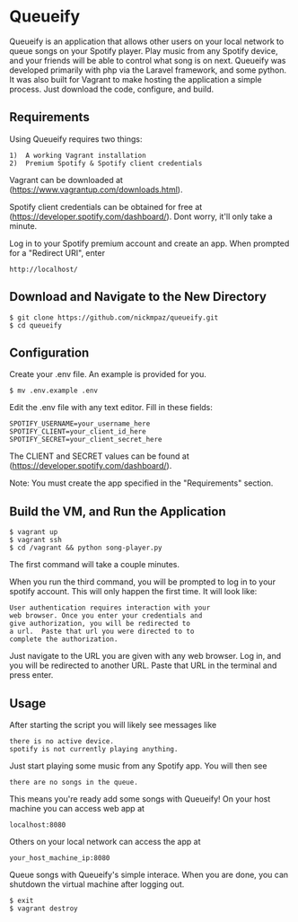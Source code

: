 # Queueify

Queueify is an application that allows other users on your local network to queue songs on 
your Spotify player. Play music from any Spotify device, and your friends will be able to control
what song is on next. Queueify was developed primarily with php via the Laravel framework,
and some python. It was also built for Vagrant to make hosting the application a simple process.
Just download the code, configure, and build.

## Requirements

Using Queueify requires two things:

    1)  A working Vagrant installation 
    2)  Premium Spotify & Spotify client credentials

Vagrant can be downloaded at (https://www.vagrantup.com/downloads.html).

Spotify client credentials can be obtained for free at (https://developer.spotify.com/dashboard/). 
Dont worry, it'll only take a minute.

Log in to your Spotify premium account and create an app. When prompted for a "Redirect URI", enter
    
    http://localhost/
    
## Download and Navigate to the New Directory

    $ git clone https://github.com/nickmpaz/queueify.git
    $ cd queueify

## Configuration

Create your .env file. An example is provided for you.

    $ mv .env.example .env

Edit the .env file with any text editor. Fill in these fields:

    SPOTIFY_USERNAME=your_username_here
    SPOTIFY_CLIENT=your_client_id_here               
    SPOTIFY_SECRET=your_client_secret_here

The CLIENT and SECRET values can be found at (https://developer.spotify.com/dashboard/).

Note: You must create the app specified in the "Requirements" section.

## Build the VM, and Run the Application

    $ vagrant up       
    $ vagrant ssh
    $ cd /vagrant && python song-player.py

The first command will take a couple minutes.

When you run the third command, you will be prompted to log in to your spotify account.
This will only happen the first time. It will look like:

    User authentication requires interaction with your
    web browser. Once you enter your credentials and
    give authorization, you will be redirected to
    a url.  Paste that url you were directed to to
    complete the authorization.

Just navigate to the URL you are given with any web browser. Log in, and you will be 
redirected to another URL. Paste that URL in the terminal and press enter.

## Usage

After starting the script you will likely see messages like

    there is no active device.
    spotify is not currently playing anything.

Just start playing some music from any Spotify app. You will then see

    there are no songs in the queue.

This means you're ready add some songs with Queueify! On your host machine you can access web app at

    localhost:8080

Others on your local network can access the app at

    your_host_machine_ip:8080

Queue songs with Queueify's simple interace. When you are done, you can shutdown
the virtual machine after logging out.

    $ exit
    $ vagrant destroy


    

